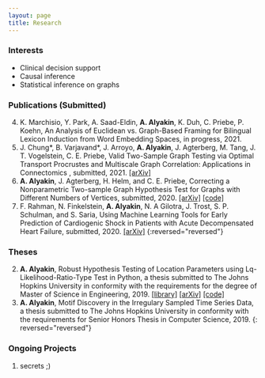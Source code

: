 ```yaml
---
layout: page
title: Research
---
```

### Interests
- Clinical decision support
- Causal inference
- Statistical inference on graphs

### Publications (Submitted)
<!---
5. M. Powell, C. Clark, **A. Alyakin**, J. T. Vogelstein, B. Hart, Diagnosing
   Residual Confounding in Observational Studies Using Negative Control
   Experiments and Complementary Cohorts, in progress, 2021.
   --->
4. K. Marchisio, Y. Park, A. Saad-Eldin, **A. Alyakin**, K. Duh, C. Priebe, P.
   Koehn, An Analysis of Euclidean vs. Graph-Based Framing for Bilingual Lexicon
   Induction from Word Embedding Spaces, in progress, 2021.
3. J. Chung\*, B. Varjavand\*, J. Arroyo, **A. Alyakin**, J. Agterberg, M. Tang,
   J. T. Vogelstein, C. E. Priebe, Valid Two-Sample Graph Testing via Optimal
   Transport Procrustes and Multiscale Graph Correlation: Applications in
   Connectomics , submitted, 2021.
   [[arXiv]](https://arxiv.org/abs/1911.02741)
2. **A. Alyakin**, J. Agterberg, H. Helm, and C. E. Priebe, Correcting a
   Nonparametric Two-sample Graph Hypothesis Test for Graphs with Different
   Numbers of Vertices, submitted, 2020.
   [[arXiv]](https://arxiv.org/abs/2008.09434)
   [[code]](https://github.com/alyakin314/correcting-nonpar)
1. F. Rahman, N. Finkelstein, **A. Alyakin**, N. A Gilotra, J. Trost, S. P.
   Schulman, and S. Saria, Using Machine Learning Tools for Early Prediction of
   Cardiogenic Shock in Patients with Acute Decompensated Heart Failure,
   submitted, 2020.
   [[arXiv]](https://www.researchsquare.com/article/rs-453102/v1)
{:reversed="reversed"}

### Theses
2. **A. Alyakin**, Robust Hypothesis Testing of Location Parameters using
   Lq-Likelihood-Ratio-Type Test in Python, a thesis submitted to The Johns
   Hopkins University in conformity with the requirements for the degree of
   Master of Science in Engineering, 2019.
   [[library]](http://jhir.library.jhu.edu/handle/1774.2/62301)
   [[arXiv]](https://arxiv.org/abs/1911.11922)
   [[code]](https://github.com/alyakin314/lqrt)
1. **A. Alyakin**, Motif Discovery in the Irregulary Sampled Time Series Data, a
   thesis submitted to The Johns Hopkins University in conformity with the
   requirements for Senior Honors Thesis in Computer Science, 2019.
{: reversed="reversed"}


### Ongoing Projects
1. secrets ;) 


